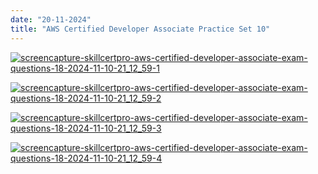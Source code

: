 ```yaml
---
date: "20-11-2024"
title: "AWS Certified Developer Associate Practice Set 10"
---
```

<a href="/images/screencapture-skillcertpro-aws-certified-developer-associate-exam-questions-18-2024-11-10-21_12_59-1" target="_blank"><img src="/images/screencapture-skillcertpro-aws-certified-developer-associate-exam-questions-18-2024-11-10-21_12_59-1" alt="screencapture-skillcertpro-aws-certified-developer-associate-exam-questions-18-2024-11-10-21_12_59-1" /></a>

<a href="/images/screencapture-skillcertpro-aws-certified-developer-associate-exam-questions-18-2024-11-10-21_12_59-2" target="_blank"><img src="/images/screencapture-skillcertpro-aws-certified-developer-associate-exam-questions-18-2024-11-10-21_12_59-2" alt="screencapture-skillcertpro-aws-certified-developer-associate-exam-questions-18-2024-11-10-21_12_59-2" /></a>

<a href="/images/screencapture-skillcertpro-aws-certified-developer-associate-exam-questions-18-2024-11-10-21_12_59-3" target="_blank"><img src="/images/screencapture-skillcertpro-aws-certified-developer-associate-exam-questions-18-2024-11-10-21_12_59-3" alt="screencapture-skillcertpro-aws-certified-developer-associate-exam-questions-18-2024-11-10-21_12_59-3" /></a>

<a href="/images/screencapture-skillcertpro-aws-certified-developer-associate-exam-questions-18-2024-11-10-21_12_59-4" target="_blank"><img src="/images/screencapture-skillcertpro-aws-certified-developer-associate-exam-questions-18-2024-11-10-21_12_59-4" alt="screencapture-skillcertpro-aws-certified-developer-associate-exam-questions-18-2024-11-10-21_12_59-4" /></a>

